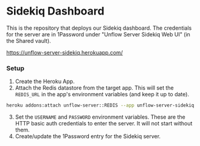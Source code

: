 # Sidekiq Dashboard

This is the repository that deploys our Sidekiq dashboard. The credentials for the server are in 1Password under "Unflow Server Sidekiq Web UI" (in the Shared vault).

https://unflow-server-sidekiq.herokuapp.com/

### Setup
1. Create the Heroku App.
2. Attach the Redis datastore from the target app. This will set the `REDIS_URL` in the app's environment variables (and keep it up to date).

```sh
heroku addons:attach unflow-server::REDIS --app unflow-server-sidekiq
```
3. Set the `USERNAME` and `PASSWORD` environment variables. These are the HTTP basic auth credentials to enter the server. It will not start without them.
4. Create/update the 1Password entry for the Sidekiq server.